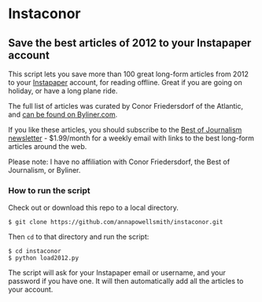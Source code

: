 Instaconor
==========

Save the best articles of 2012 to your Instapaper account
---------------------------------------------------------

This script lets you save more than 100 great long-form articles from 2012 to your [Instapaper](http://instapaper.com/) account, for reading offline. Great if you are going on holiday, or have a long plane ride. 

The full list of articles was curated by Conor Friedersdorf of the Atlantic, and [can be found on Byliner.com](http://byliner.com/spotlights/102-spectacular-nonfiction-articles-2012). 

If you like these articles, you should subscribe to the [Best of Journalism newsletter](http://thebestofjournalism.blogspot.co.uk/) - $1.99/month for a weekly email with links to the best long-form articles around the web. 

Please note: I have no affiliation with Conor Friedersdorf, the Best of Journalism, or Byliner. 

### How to run the script 

Check out or download this repo to a local directory.
 
    $ git clone https://github.com/annapowellsmith/instaconor.git

Then `cd` to that directory and run the script: 

    $ cd instaconor
    $ python load2012.py

The script will ask for your Instapaper email or username, and your password if you have one. It will then automatically add all the articles to your account. 